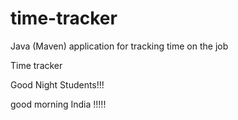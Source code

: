 # time-tracker
Java (Maven) application for tracking time on the job

Time tracker

Good Night Students!!!

good morning India !!!!!
